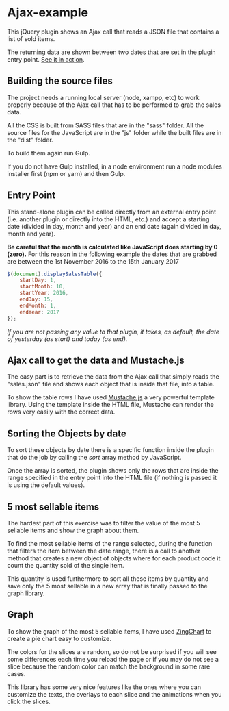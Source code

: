 # Ajax-example

This jQuery plugin shows an Ajax call that reads a JSON file that contains a list of sold items.

The returning data are shown between two dates that are set in the plugin entry point. [See it in action](http://riccardoandreatta.com/web-app/Ajax-example/index.html).


## Building the source files

The project needs a running local server (node, xampp, etc) to work properly because of the Ajax call that has to be performed to grab the sales data.

All the CSS is built from SASS files that are in the "sass" folder. All the source files for the JavaScript are in the "js" folder while the built files are in the "dist" folder.

To build them again run Gulp.

If you do not have Gulp installed, in a node environment run a node modules installer first (npm or yarn) and then Gulp.


## Entry Point

This stand-alone plugin can be called directly from an external entry point (i.e. another plugin or directly into the HTML, etc.) and accept a starting date (divided in day, month and year) and an end date (again divided in day, month and year).

**Be careful that the month is calculated like JavaScript does starting by 0 (zero).** For this reason in the following example the dates that are grabbed are between the 1st November 2016 to the 15th January 2017

```javascript
$(document).displaySalesTable({
    startDay: 1,
    startMonth: 10,
    startYear: 2016,
    endDay: 15,
    endMonth: 1,
    endYear: 2017
});
```

*If you are not passing any value to that plugin, it takes, as default, the date of yesterday (as start) and today (as end).*


## Ajax call to get the data and Mustache.js

The easy part is to retrieve the data from the Ajax call that simply reads the "sales.json" file and shows each object that is inside that file, into a table.

To show the table rows I have used [Mustache.js](https://github.com/janl/mustache.js/) a very powerful template library. Using the template inside the HTML file, Mustache can render the rows very easily with the correct data.


## Sorting the Objects by date

To sort these objects by date there is a specific function inside the plugin that do the job by calling the *sort* array method by JavaScript.

Once the array is sorted, the plugin shows only the rows that are inside the range specified in the entry point into the HTML file (if nothing is passed it is using the default values).


## 5 most sellable items

The hardest part of this exercise was to filter the value of the most 5 sellable items and show the graph about them.

To find the most sellable items of the range selected, during the function that filters the item between the date range, there is a call to another method that creates a new object of objects where for each product code it count the quantity sold of the single item.

This quantity is used furthermore to sort all these items by quantity and save only the 5 most sellable in a new array that is finally passed to the graph library.


## Graph

To show the graph of the most 5 sellable items, I have used [ZingChart](https://www.zingchart.com/) to create a pie chart easy to customize.

The colors for the slices are random, so do not be surprised if you will see some differences each time you reload the page or if you may do not see a slice because the random color can match the background in some rare cases.

This library has some very nice features like the ones where you can customize the texts, the overlays to each slice and the animations when you click the slices.
